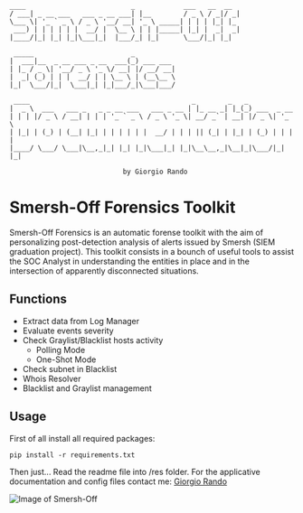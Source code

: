 ```
____                          _            ___   __  __ 
/ ___| _ __ ___   ___ _ __ ___| |__        / _ \ / _|/ _|
\___ \| '_ ` _ \ / _ \ '__/ __| '_ \ _____| | | | |_| |_ 
 ___) | | | | | |  __/ |  \__ \ | | |_____| |_| |  _|  _|
|____/|_| |_| |_|\___|_|  |___/_| |_|      \___/|_| |_|  
                                                         
 _____                        _           
|  ___|__  _ __ ___ _ __  ___(_) ___ ___  
| |_ / _ \| '__/ _ \ '_ \/ __| |/ __/ __| 
|  _| (_) | | |  __/ | | \__ \ | (__\__ \ 
|_|  \___/|_|  \___|_| |_|___/_|\___|___/ 
                                              
 ____                                        _        _   _             
|  _ \  ___   ___ _   _ _ __ ___   ___ _ __ | |_ __ _| |_(_) ___  _ __  
| | | |/ _ \ / __| | | | '_ ` _ \ / _ \ '_ \| __/ _` | __| |/ _ \| '_ \ 
| |_| | (_) | (__| |_| | | | | | |  __/ | | | || (_| | |_| | (_) | | | |
|____/ \___/ \___|\__,_|_| |_| |_|\___|_| |_|\__\__,_|\__|_|\___/|_| |_|

							by Giorgio Rando

```

# Smersh-Off Forensics Toolkit
Smersh-Off Forensics is an automatic forense toolkit with the aim of personalizing post-detection analysis
of alerts issued by Smersh (SIEM graduation project). This toolkit consists in a bounch of useful tools
to assist the SOC Analyst in understanding the entities in place and in the intersection of
apparently disconnected situations.

## Functions

 * Extract data from Log Manager
 * Evaluate events severity
 * Check Graylist/Blacklist hosts activity
   * Polling Mode
   * One-Shot Mode
 * Check subnet in Blacklist
 * Whois Resolver
 * Blacklist and Graylist management
 
 ## Usage
 First of all install all required packages: 
 ```
 pip install -r requirements.txt
 ```
 Then just... Read the readme file into /res folder. For the applicative documentation and config files contact me:
 [Giorgio Rando](https://www.linkedin.com/in/giorgio-rando-163710b4/)

![Image of Smersh-Off](https://github.com/Hvts3rk/smersh-off_forensics_toolkit/blob/master/images/screen.png)
